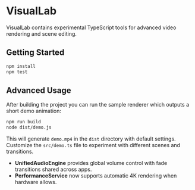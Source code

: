 # VisualLab

VisualLab contains experimental TypeScript tools for advanced video rendering and scene editing.

## Getting Started

```bash
npm install
npm test
```

## Advanced Usage

After building the project you can run the sample renderer which outputs a short demo animation:

```bash
npm run build
node dist/demo.js
```

This will generate `demo.mp4` in the `dist` directory with default settings. Customize the `src/demo.ts` file to experiment with different scenes and transitions.
- **UnifiedAudioEngine** provides global volume control with fade transitions shared across apps.
- **PerformanceService** now supports automatic 4K rendering when hardware allows.
